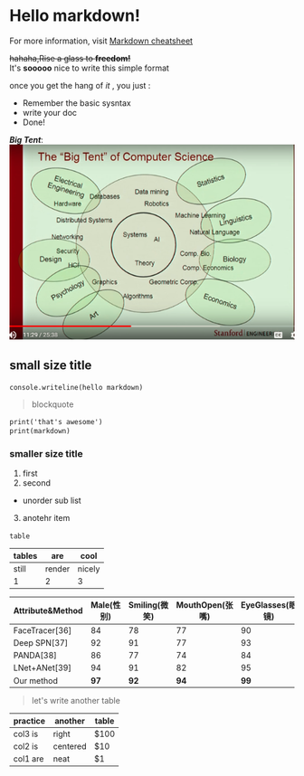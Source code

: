 # Hello markdown!  
For more information, visit [Markdown cheatsheet](https://github.com/adam-p/markdown-here/wiki/Markdown-Cheatsheet)  

~~hahaha,Rise a glass to __freedom!__~~  
It's __sooooo__ nice to write this simple format  

once you get the hang of _it_ , you just :  
- Remember the basic sysntax  
- write your doc  
- Done!  

**_Big Tent_**:  
![Image](https://github.com/GerogeZhi/remote_repo/blob/master/big%20tent.PNG)  


## small size title
`console.writeline(hello markdown)`  

> blockquote  
```
print('that's awesome')
print(markdown)
```  

### smaller size title  
1. first  
2. second  
- unorder sub list  
3. anotehr item  

`table`  

tables | are | cool
-- | -- | --
still | render | nicely
1|2|3  

Attribute&Method | Male(性别)  | Smiling(微笑)  | MouthOpen(张嘴)  | EyeGlasses(眼镜)  | Young(年轻)  | Attractive(魅力) 
-- | -- | -- | -- | -- | -- | --
FaceTracer[36] | 84 |  78 | 77 | 90 | 80 | 79 
Deep SPN[37] | 92 | 91 | 77 | 93 | 83 | __90__ 
PANDA[38] | 86 | 77 | 74 | 84 | 76 | 78 
LNet+ANet[39]| 94 | 91 | 82 | 95 | 86 | 89 
Our method |  __97__ | __92__ | __94__ | __99__ | __87__ | 82 



> let's write another table  

practice | another | table
-- | -- | --
col3 is | right | $100
col2 is | centered | $10
col1 are | neat | $1

